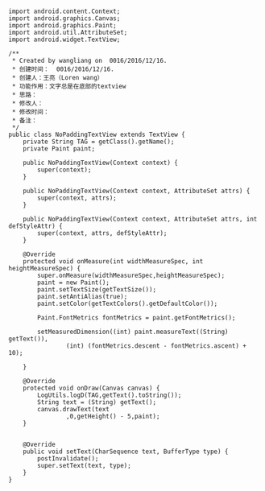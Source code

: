 ﻿```

import android.content.Context;
import android.graphics.Canvas;
import android.graphics.Paint;
import android.util.AttributeSet;
import android.widget.TextView;

/**
 * Created by wangliang on  0016/2016/12/16.
 * 创建时间：  0016/2016/12/16.
 * 创建人：王亮（Loren wang）
 * 功能作用：文字总是在底部的textview
 * 思路：
 * 修改人：
 * 修改时间：
 * 备注：
 */
public class NoPaddingTextView extends TextView {
    private String TAG = getClass().getName();
    private Paint paint;

    public NoPaddingTextView(Context context) {
        super(context);
    }

    public NoPaddingTextView(Context context, AttributeSet attrs) {
        super(context, attrs);
    }

    public NoPaddingTextView(Context context, AttributeSet attrs, int defStyleAttr) {
        super(context, attrs, defStyleAttr);
    }

    @Override
    protected void onMeasure(int widthMeasureSpec, int heightMeasureSpec) {
        super.onMeasure(widthMeasureSpec,heightMeasureSpec);
        paint = new Paint();
        paint.setTextSize(getTextSize());
        paint.setAntiAlias(true);
        paint.setColor(getTextColors().getDefaultColor());

        Paint.FontMetrics fontMetrics = paint.getFontMetrics();

        setMeasuredDimension((int) paint.measureText((String) getText()),
                (int) (fontMetrics.descent - fontMetrics.ascent) + 10);

    }

    @Override
    protected void onDraw(Canvas canvas) {
        LogUtils.logD(TAG,getText().toString());
        String text = (String) getText();
        canvas.drawText(text
                ,0,getHeight() - 5,paint);
    }


    @Override
    public void setText(CharSequence text, BufferType type) {
        postInvalidate();
        super.setText(text, type);
    }
}

```